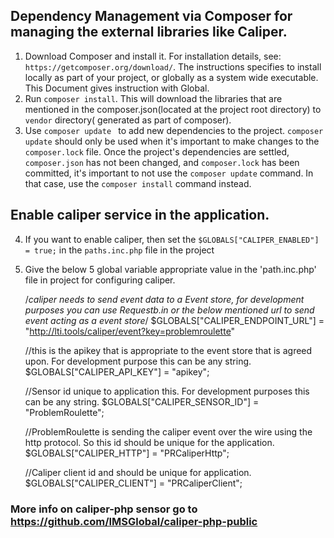 ## Dependency Management via Composer for managing the external libraries like Caliper.

1. Download Composer and install it. For installation details, see: `https://getcomposer.org/download/`. 
   The instructions specifies to install locally as part of your project, or globally as a system wide executable. 
   This Document gives instruction with Global.
2. Run `composer install`. This will download the libraries that are mentioned in the composer.json(located at
   the project root directory) to  `vendor` directory( generated as part of composer).
3. Use `composer update ` to add new dependencies to the project. `composer update` should only be used when it's important to make changes to the `composer.lock` file. 
   Once the project's dependencies are settled, `composer.json` has not been changed, and `composer.lock` has been committed, it's important to not use the `composer update` command. 
   In that case, use the `composer install` command instead.

##  Enable caliper service in the application.

4.  If you want to enable caliper, then set the 
   `$GLOBALS["CALIPER_ENABLED"] = true;` in the `paths.inc.php` file in the project

5. Give the below 5 global variable appropriate value in the 'path.inc.php' file in project for configuring caliper.


     /*caliper needs to send event data to a Event store, for development purposes you can use Requestb.in or 
     the below mentioned url to send event acting as a event store*/
     $GLOBALS["CALIPER_ENDPOINT_URL"]  = "http://lti.tools/caliper/event?key=problemroulette"

     //this is the apikey that is appropriate to the event store that is agreed upon. For development purpose this can be any string. 
     $GLOBALS["CALIPER_API_KEY"]       = "apikey";
        
     //Sensor id unique to application this. For development purposes this can be any string.
     $GLOBALS["CALIPER_SENSOR_ID"]     = "ProblemRoulette";
     
     //ProblemRoulette is sending the caliper event over the wire using the http protocol. So this id should be unique for the application.
     $GLOBALS["CALIPER_HTTP"] = "PRCaliperHttp";
     
     //Caliper client id and should be unique for application. 
     $GLOBALS["CALIPER_CLIENT"] = "PRCaliperClient";
  
### More info on caliper-php sensor go to https://github.com/IMSGlobal/caliper-php-public   

